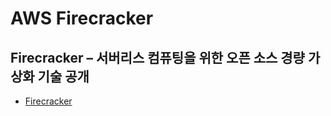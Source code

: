 # AWS Firecracker

## Firecracker – 서버리스 컴퓨팅을 위한 오픈 소스 경량 가상화 기술 공개

- [Firecracker](https://aws.amazon.com/ko/blogs/korea/firecracker-lightweight-virtualization-for-serverless-computing/)


